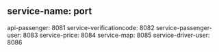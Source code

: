 service-name: port
------
api-passenger: 8081
service-verificationcode: 8082
service-passenger-user: 8083
service-price: 8084
service-map: 8085
service-driver-user: 8086